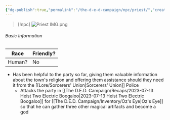 ```yaml
---
{"dg-publish":true,"permalink":"/the-d-e-d-campaign/npc/priest/","created":"","updated":""}
---
```



> [!npc]
> ![Priest IMG.png](/img/user/z_Assets/Priest%20IMG.png)

 ###### Basic Information 
 
| **Race** | **Friendly?**            |
| -------- | ------------------------ |
| Human?  | No |

- Has been helpful to the party so far, giving them valuable information about the town's religion and offering them assistance should they need it from the [[Lore/Sorcerers' Union\|Sorcerers' Union]] Police
	- Attacks the party in [[The D.E.D. Campaign/Recaps/2023-07-13 Heist Two Electric Boogaloo\|2023-07-13 Heist Two Electric Boogaloo]] for [[The D.E.D. Campaign/Inventory/Oz's Eye\|Oz's Eye]] so that he can gather three other magical artifacts and become a god